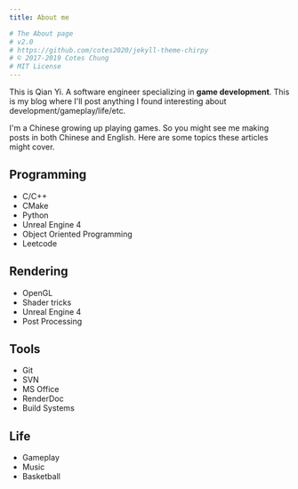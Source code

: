 ```yaml
---
title: About me

# The About page
# v2.0
# https://github.com/cotes2020/jekyll-theme-chirpy
# © 2017-2019 Cotes Chung
# MIT License
---
```


This is Qian Yi. A software engineer specializing in **game development**.  This is my blog where I'll post anything I found interesting about development/gameplay/life/etc.  

I'm a Chinese growing up playing games. So you might see me making posts in both Chinese and English. Here are some topics these articles might cover.

## Programming
- C/C++  
- CMake
- Python
- Unreal Engine 4
- Object Oriented Programming
- Leetcode

## Rendering
- OpenGL
- Shader tricks
- Unreal Engine 4
- Post Processing

## Tools
- Git
- SVN
- MS Office
- RenderDoc
- Build Systems

## Life
- Gameplay
- Music
- Basketball
